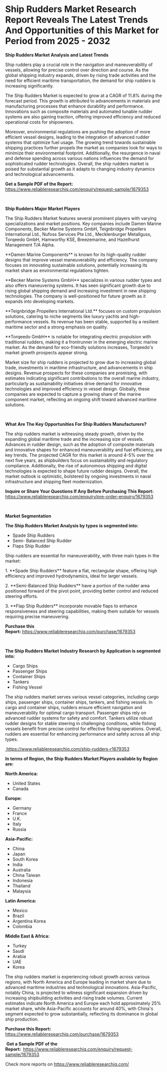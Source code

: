 <p><h1>Ship Rudders Market Research Report Reveals The Latest Trends And Opportunities of this Market for Period from 2025 - 2032</h1></p><p><strong>Ship Rudders Market Analysis and Latest Trends</strong></p>
<p><p>Ship rudders play a crucial role in the navigation and maneuverability of vessels, allowing for precise control over direction and course. As the global shipping industry expands, driven by rising trade activities and the need for efficient maritime transportation, the demand for ship rudders is increasing significantly.</p><p>The Ship Rudders Market is expected to grow at a CAGR of 11.8% during the forecast period. This growth is attributed to advancements in materials and manufacturing processes that enhance durability and performance. Innovations such as composite materials and automated tunable rudder systems are also gaining traction, offering improved efficiency and reduced operational costs for shipowners.</p><p>Moreover, environmental regulations are pushing the adoption of more efficient vessel designs, leading to the integration of advanced rudder systems that optimize fuel usage. The growing trend towards sustainable shipping practices further propels the market as companies look for ways to minimize their environmental footprint. Additionally, the resurgence in naval and defense spending across various nations influences the demand for sophisticated rudder technologies. Overall, the ship rudders market is poised for substantial growth as it adapts to changing industry dynamics and technological advancements.</p></p>
<p><strong>Get a Sample PDF of the Report:&nbsp;</strong> <a href="https://www.reliableresearchiq.com/enquiry/request-sample/1679353?utm_campaign=3259&utm_medium=2&utm_source=Github&utm_content=ia&utm_term=24032025&utm_id=ship-rudders">https://www.reliableresearchiq.com/enquiry/request-sample/1679353</a></p>
<p>&nbsp;</p>
<p><strong>Ship Rudders Major Market Players</strong></p>
<p><p>The Ship Rudders Market features several prominent players with varying specializations and market positions. Key companies include Damen Marine Components, Becker Marine Systems GmbH, Teignbridge Propellers International Ltd., Nufoss Services Pte Ltd., Mecklenburger Metallguss, Torqeedo GmbH, Hamworthy KSE, Breezemarine, and Hazelhurst Management T/A Alpha.</p><p>**Damen Marine Components** is known for its high-quality rudder designs that improve vessel maneuverability and efficiency. The company focuses on innovating sustainable solutions, potentially increasing its market share as environmental regulations tighten.</p><p>**Becker Marine Systems GmbH** specializes in various rudder types and also offers maneuvering systems. It has seen significant growth due to rising global shipping demand and increasing investment in new shipping technologies. The company is well-positioned for future growth as it expands into developing markets.</p><p>**Teignbridge Propellers International Ltd.** focuses on custom propulsion solutions, catering to niche segments like luxury yachts and high-performance vessels. Its revenue has been stable, supported by a resilient maritime sector and a strong emphasis on quality.</p><p>**Torqeedo GmbH** is notable for integrating electric propulsion with traditional rudders, making it a frontrunner in the emerging electric marine market. As the demand for eco-friendly solutions increases, Torqeedo's market growth prospects appear strong.</p><p>Market size for ship rudders is projected to grow due to increasing global trade, investments in maritime infrastructure, and advancements in ship designs. Revenue prospects for these companies are promising, with estimates indicating significant contributions to the overall marine industry, particularly as sustainability initiatives drive demand for innovative technologies and improved efficiency in vessel design. Globally, these companies are expected to capture a growing share of the marine component market, reflecting an ongoing shift toward advanced maritime solutions.</p></p>
<p>&nbsp;</p>
<p><strong>What Are The Key Opportunities For Ship Rudders Manufacturers?</strong></p>
<p><p>The ship rudders market is witnessing steady growth, driven by the expanding global maritime trade and the increasing size of vessels. Advances in rudder design, such as the adoption of composite materials and innovative shapes for enhanced maneuverability and fuel efficiency, are key trends. The projected CAGR for this market is around 4-5% over the next five years, as shipbuilders focus on sustainability and regulatory compliance. Additionally, the rise of autonomous shipping and digital technologies is expected to shape future rudder designs. Overall, the market outlook is optimistic, bolstered by ongoing investments in naval infrastructure and shipping fleet modernization.</p></p>
<p><strong>Inquire or Share Your Questions If Any Before Purchasing This Report:</strong> <a href="https://www.reliableresearchiq.com/enquiry/pre-order-enquiry/1679353?utm_campaign=3259&utm_medium=2&utm_source=Github&utm_content=ia&utm_term=24032025&utm_id=ship-rudders">https://www.reliableresearchiq.com/enquiry/pre-order-enquiry/1679353</a></p>
<p>&nbsp;</p>
<p><strong>Market Segmentation</strong></p>
<p><strong>The Ship Rudders Market Analysis by types is segmented into:</strong></p>
<p><ul><li>Spade Ship Rudders</li><li>Semi- Balanced Ship Rudder</li><li>Flaps Ship Rudder</li></ul></p>
<p><p>Ship rudders are essential for maneuverability, with three main types in the market: </p><p>1. **Spade Ship Rudders** feature a flat, rectangular shape, offering high efficiency and improved hydrodynamics, ideal for larger vessels.</p><p>2. **Semi-Balanced Ship Rudders** have a portion of the rudder area positioned forward of the pivot point, providing better control and reduced steering efforts.</p><p>3. **Flap Ship Rudders** incorporate movable flaps to enhance responsiveness and steering capabilities, making them suitable for vessels requiring precise maneuvering.</p></p>
<p><strong>Purchase this Report:&nbsp;</strong><a href="https://www.reliableresearchiq.com/purchase/1679353?utm_campaign=3259&utm_medium=2&utm_source=Github&utm_content=ia&utm_term=24032025&utm_id=ship-rudders">https://www.reliableresearchiq.com/purchase/1679353</a></p>
<p>&nbsp;</p>
<p><strong>The Ship Rudders Market Industry Research by Application is segmented into:</strong></p>
<p><ul><li>Cargo Ships</li><li>Passenger Ships</li><li>Container Ships</li><li>Tankers</li><li>Fishing Vessel</li></ul></p>
<p><p>The ship rudders market serves various vessel categories, including cargo ships, passenger ships, container ships, tankers, and fishing vessels. In cargo and container ships, rudders ensure efficient navigation and maneuverability for optimal cargo transport. Passenger ships rely on advanced rudder systems for safety and comfort. Tankers utilize robust rudder designs for stable steering in challenging conditions, while fishing vessels benefit from precise control for effective fishing operations. Overall, rudders are essential for enhancing performance and safety across all ship types.</p></p>
<p><a href="https://www.reliableresearchiq.com/ship-rudders-r1679353?utm_campaign=3259&utm_medium=2&utm_source=Github&utm_content=ia&utm_term=24032025&utm_id=ship-rudders">&nbsp;https://www.reliableresearchiq.com/ship-rudders-r1679353</a></p>
<p><strong>In terms of Region, the Ship Rudders Market Players available by Region are:</strong></p>
<p>
    <p> <strong> North America: </strong>
        <ul>
            <li>United States</li>
            <li>Canada</li>
        </ul>
        </p> 
    <p> <strong> Europe: </strong>
        <ul>
            <li>Germany</li>
            <li>France</li>
            <li>U.K.</li>
            <li>Italy</li>
            <li>Russia</li>
        </ul>
        </p> 
    <p> <strong> Asia-Pacific: </strong>
        <ul>
            <li>China</li>
            <li>Japan</li>
            <li>South Korea</li>
            <li>India</li>
            <li>Australia</li>
            <li>China Taiwan</li>
            <li>Indonesia</li>
            <li>Thailand</li>
            <li>Malaysia</li>
        </ul>
        </p> 
    <p> <strong> Latin America: </strong>
        <ul>
            <li>Mexico</li>
            <li>Brazil</li>
            <li>Argentina Korea</li>
            <li>Colombia</li>
        </ul>
        </p> 
    <p> <strong> Middle East & Africa: </strong>
        <ul>
            <li>Turkey</li>
            <li>Saudi</li>
            <li>Arabia</li>
            <li>UAE</li>
            <li>Korea</li>
        </ul>
    </p>
    </p>
<p><p>The ship rudders market is experiencing robust growth across various regions, with North America and Europe leading in market share due to advanced maritime industries and technological innovations. Asia-Pacific, notably China, is projected to witness significant expansion driven by increasing shipbuilding activities and rising trade volumes. Current estimates indicate North America and Europe each hold approximately 25% market share, while Asia-Pacific accounts for around 40%, with China's segment expected to grow substantially, reflecting its dominance in global ship production.</p></p>
<p><strong>Purchase this Report: </strong><a href="https://www.reliableresearchiq.com/purchase/1679353?utm_campaign=3259&utm_medium=2&utm_source=Github&utm_content=ia&utm_term=24032025&utm_id=ship-rudders">https://www.reliableresearchiq.com/purchase/1679353</a></p>
<p>&nbsp;<strong>Get a Sample PDF of the Report:&nbsp;&nbsp;</strong><a href="https://www.reliableresearchiq.com/enquiry/request-sample/1679353?utm_campaign=3259&utm_medium=2&utm_source=Github&utm_content=ia&utm_term=24032025&utm_id=ship-rudders">https://www.reliableresearchiq.com/enquiry/request-sample/1679353</a></p>
<p><strong></strong></p>
<p>Check more reports on <a href="https://www.reliableresearchiq.com/?utm_campaign=3259&utm_medium=2&utm_source=Github&utm_content=ia&utm_term=24032025&utm_id=ship-rudders">https://www.reliableresearchiq.com/</a></p>